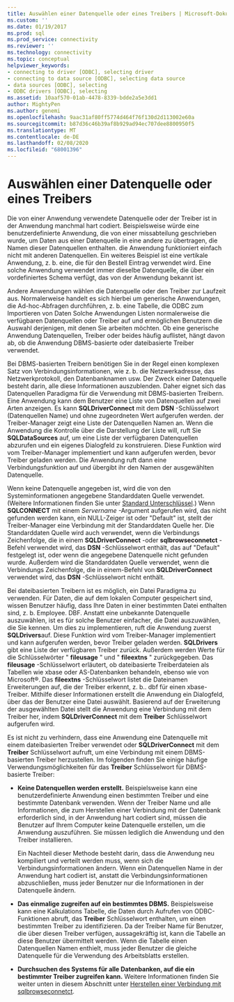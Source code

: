 ```yaml
---
title: Auswählen einer Datenquelle oder eines Treibers | Microsoft-Dokumentation
ms.custom: ''
ms.date: 01/19/2017
ms.prod: sql
ms.prod_service: connectivity
ms.reviewer: ''
ms.technology: connectivity
ms.topic: conceptual
helpviewer_keywords:
- connecting to driver [ODBC], selecting driver
- connecting to data source [ODBC], selecting data source
- data sources [ODBC], selecting
- ODBC drivers [ODBC], selecting
ms.assetid: 10aaf570-01ab-4478-8339-bdde2a5e3dd1
author: MightyPen
ms.author: genemi
ms.openlocfilehash: 9aac31af80ff5774d464f76f130d2d113002e60a
ms.sourcegitcommit: b87d36c46b39af8b929ad94ec707dee8800950f5
ms.translationtype: MT
ms.contentlocale: de-DE
ms.lasthandoff: 02/08/2020
ms.locfileid: "68001396"
---
```

# <a name="choosing-a-data-source-or-driver"></a>Auswählen einer Datenquelle oder eines Treibers
Die von einer Anwendung verwendete Datenquelle oder der Treiber ist in der Anwendung manchmal hart codiert. Beispielsweise würde eine benutzerdefinierte Anwendung, die von einer missabteilung geschrieben wurde, um Daten aus einer Datenquelle in eine andere zu übertragen, die Namen dieser Datenquellen enthalten. die Anwendung funktioniert einfach nicht mit anderen Datenquellen. Ein weiteres Beispiel ist eine vertikale Anwendung, z. b. eine, die für den Bestell Eintrag verwendet wird. Eine solche Anwendung verwendet immer dieselbe Datenquelle, die über ein vordefiniertes Schema verfügt, das von der Anwendung bekannt ist.  
  
 Andere Anwendungen wählen die Datenquelle oder den Treiber zur Laufzeit aus. Normalerweise handelt es sich hierbei um generische Anwendungen, die Ad-hoc-Abfragen durchführen, z. b. eine Tabelle, die ODBC zum Importieren von Daten Solche Anwendungen Listen normalerweise die verfügbaren Datenquellen oder Treiber auf und ermöglichen Benutzern die Auswahl derjenigen, mit denen Sie arbeiten möchten. Ob eine generische Anwendung Datenquellen, Treiber oder beides häufig auflistet, hängt davon ab, ob die Anwendung DBMS-basierte oder dateibasierte Treiber verwendet.  
  
 Bei DBMS-basierten Treibern benötigen Sie in der Regel einen komplexen Satz von Verbindungsinformationen, wie z. b. die Netzwerkadresse, das Netzwerkprotokoll, den Datenbanknamen usw. Der Zweck einer Datenquelle besteht darin, alle diese Informationen auszublenden. Daher eignet sich das Datenquellen Paradigma für die Verwendung mit DBMS-basierten Treibern. Eine Anwendung kann dem Benutzer eine Liste von Datenquellen auf zwei Arten anzeigen. Es kann **SQLDriverConnect** mit dem **DSN** -Schlüsselwort (Datenquellen Name) und ohne zugeordneten Wert aufgerufen werden. der Treiber-Manager zeigt eine Liste der Datenquellen Namen an. Wenn die Anwendung die Kontrolle über die Darstellung der Liste will, ruft Sie **SQLDataSources** auf, um eine Liste der verfügbaren Datenquellen abzurufen und ein eigenes Dialogfeld zu konstruieren. Diese Funktion wird vom Treiber-Manager implementiert und kann aufgerufen werden, bevor Treiber geladen werden. Die Anwendung ruft dann eine Verbindungsfunktion auf und übergibt ihr den Namen der ausgewählten Datenquelle.  
  
 Wenn keine Datenquelle angegeben ist, wird die von den Systeminformationen angegebene Standarddaten Quelle verwendet. (Weitere Informationen finden Sie unter [Standard Unterschlüssel](../../../odbc/reference/install/default-subkey.md).) Wenn **SQLCONNECT** mit einem *Servername* -Argument aufgerufen wird, das nicht gefunden werden kann, ein NULL-Zeiger ist oder "Default" ist, stellt der Treiber-Manager eine Verbindung mit der Standarddaten Quelle her. Die Standarddaten Quelle wird auch verwendet, wenn die Verbindungs Zeichenfolge, die in einem **SQLDriverConnect** -oder **sqlbrowseconnetct** -Befehl verwendet wird, das **DSN** -Schlüsselwort enthält, das auf "Default" festgelegt ist, oder wenn die angegebene Datenquelle nicht gefunden wurde. Außerdem wird die Standarddaten Quelle verwendet, wenn die Verbindungs Zeichenfolge, die in einem-Befehl von **SQLDriverConnect** verwendet wird, das **DSN** -Schlüsselwort nicht enthält.  
  
 Bei dateibasierten Treibern ist es möglich, ein Datei Paradigma zu verwenden. Für Daten, die auf dem lokalen Computer gespeichert sind, wissen Benutzer häufig, dass Ihre Daten in einer bestimmten Datei enthalten sind, z. b. Employee. DBF. Anstatt eine unbekannte Datenquelle auszuwählen, ist es für solche Benutzer einfacher, die Datei auszuwählen, die Sie kennen. Um dies zu implementieren, ruft die Anwendung zuerst **SQLDrivers**auf. Diese Funktion wird vom Treiber-Manager implementiert und kann aufgerufen werden, bevor Treiber geladen werden. **SQLDrivers** gibt eine Liste der verfügbaren Treiber zurück. Außerdem werden Werte für die Schlüsselwörter " **fileusage** " und " **fileextns** " zurückgegeben. Das **fileusage** -Schlüsselwort erläutert, ob dateibasierte Treiberdateien als Tabellen wie xbase oder AS-Datenbanken behandeln, ebenso wie von Microsoft®. Das **fileextns** -Schlüsselwort listet die Dateinamen Erweiterungen auf, die der Treiber erkennt, z. b.. dbf für einen xbase-Treiber. Mithilfe dieser Informationen erstellt die Anwendung ein Dialogfeld, über das der Benutzer eine Datei auswählt. Basierend auf der Erweiterung der ausgewählten Datei stellt die Anwendung eine Verbindung mit dem Treiber her, indem **SQLDriverConnect** mit dem **Treiber** Schlüsselwort aufgerufen wird.  
  
 Es ist nicht zu verhindern, dass eine Anwendung eine Datenquelle mit einem dateibasierten Treiber verwendet oder **SQLDriverConnect** mit dem **Treiber** Schlüsselwort aufruft, um eine Verbindung mit einem DBMS-basierten Treiber herzustellen. Im folgenden finden Sie einige häufige Verwendungsmöglichkeiten für das **Treiber** Schlüsselwort für DBMS-basierte Treiber:  
  
-   **Keine Datenquellen werden erstellt.** Beispielsweise kann eine benutzerdefinierte Anwendung einen bestimmten Treiber und eine bestimmte Datenbank verwenden. Wenn der Treiber Name und alle Informationen, die zum Herstellen einer Verbindung mit der Datenbank erforderlich sind, in der Anwendung hart codiert sind, müssen die Benutzer auf Ihrem Computer keine Datenquelle erstellen, um die Anwendung auszuführen. Sie müssen lediglich die Anwendung und den Treiber installieren.  
  
     Ein Nachteil dieser Methode besteht darin, dass die Anwendung neu kompiliert und verteilt werden muss, wenn sich die Verbindungsinformationen ändern. Wenn ein Datenquellen Name in der Anwendung hart codiert ist, anstatt die Verbindungsinformationen abzuschließen, muss jeder Benutzer nur die Informationen in der Datenquelle ändern.  
  
-   **Das einmalige zugreifen auf ein bestimmtes DBMS.** Beispielsweise kann eine Kalkulations Tabelle, die Daten durch Aufrufen von ODBC-Funktionen abruft, das **Treiber** Schlüsselwort enthalten, um einen bestimmten Treiber zu identifizieren. Da der Treiber Name für Benutzer, die über diesen Treiber verfügen, aussagekräftig ist, kann die Tabelle an diese Benutzer übermittelt werden. Wenn die Tabelle einen Datenquellen Namen enthielt, muss jeder Benutzer die gleiche Datenquelle für die Verwendung des Arbeitsblatts erstellen.  
  
-   **Durchsuchen des Systems für alle Datenbanken, auf die ein bestimmter Treiber zugreifen kann.** Weitere Informationen finden Sie weiter unten in diesem Abschnitt unter [Herstellen einer Verbindung mit sqlbrowseconnetct](../../../odbc/reference/develop-app/connecting-with-sqlbrowseconnect.md).
